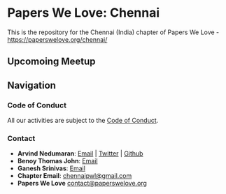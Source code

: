 # Papers We Love: Chennai

This is the repository for the Chennai (India) chapter of Papers We Love - 
https://paperswelove.org/chennai/

## Upcomoing Meetup

## Navigation

### Code of Conduct
All our activities are subject to the [Code of
Conduct](https://paperswelove.org/chennai/coc/).

### Contact
- **Arvind Nedumaran**: [Email](mailto:arvindamirtaa@gmail.com) | [Twitter](https://twitter.com/arvindamirtaa) | [Github](https://github.com/arvindamirtaa)
- **Benoy Thomas John**: [Email](benoytj@gmail.com)
- **Ganesh Srinivas**: [Email](gs401@snu.edu.in)
- **Chapter Email**: [chennaipwl@gmail.com](mailto:chennaipwl@gmail.com)
- **Papers We Love** [contact@paperswelove.org](mailto:contact@paperswelove.org)
